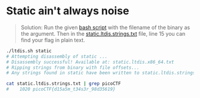 # Static ain't always noise

> Solution: Run the given [bash script](./ltdis.sh) with the filename of the binary as the argument. Then in the [static.ltdis.strings.txt](./static.ltdis.strings.txt) file, line 15 you can find your flag in plain text.

```bash
./ltdis.sh static 
# Attempting disassembly of static ...
# Disassembly successful! Available at: static.ltdis.x86_64.txt
# Ripping strings from binary with file offsets...
# Any strings found in static have been written to static.ltdis.strings.txt with file offset

cat static.ltdis.strings.txt | grep picoCTF
#    1020 picoCTF{d15a5m_t34s3r_98d35619}
```